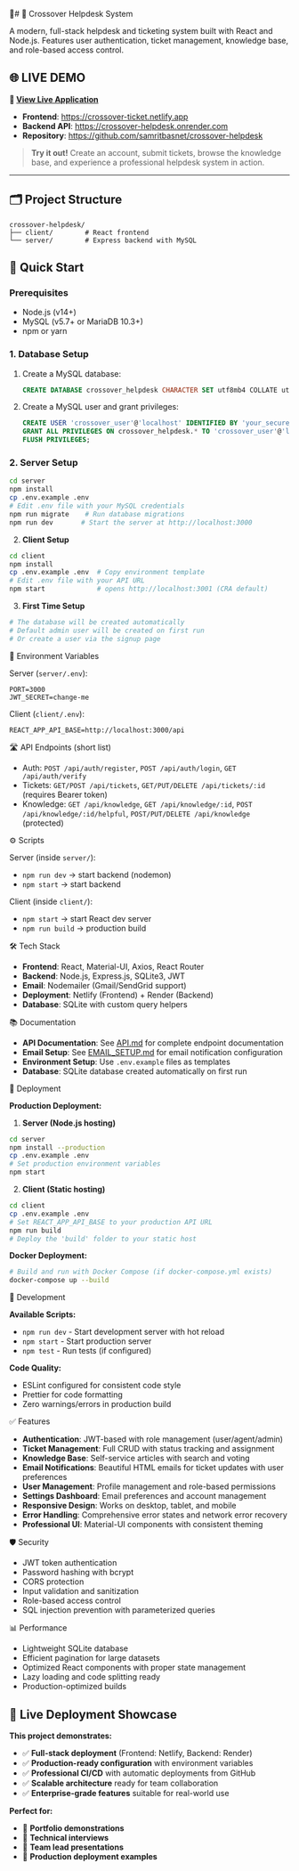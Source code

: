 📌# 🎫 Crossover Helpdesk System

A modern, full-stack helpdesk and ticketing system built with React and Node.js. Features user authentication, ticket management, knowledge base, and role-based access control.

## 🌐 **LIVE DEMO**

**🚀 [View Live Application](https://crossover-ticket.netlify.app)**

- **Frontend**: https://crossover-ticket.netlify.app
- **Backend API**: https://crossover-helpdesk.onrender.com
- **Repository**: https://github.com/samritbasnet/crossover-helpdesk

> **Try it out!** Create an account, submit tickets, browse the knowledge base, and experience a professional helpdesk system in action.

---

## 🗂 Project Structure

```
crossover-helpdesk/
├── client/        # React frontend
└── server/        # Express backend with MySQL
```

## 🚀 Quick Start

### Prerequisites
- Node.js (v14+)
- MySQL (v5.7+ or MariaDB 10.3+)
- npm or yarn

### 1. Database Setup

1. Create a MySQL database:
   ```sql
   CREATE DATABASE crossover_helpdesk CHARACTER SET utf8mb4 COLLATE utf8mb4_unicode_ci;
   ```

2. Create a MySQL user and grant privileges:
   ```sql
   CREATE USER 'crossover_user'@'localhost' IDENTIFIED BY 'your_secure_password';
   GRANT ALL PRIVILEGES ON crossover_helpdesk.* TO 'crossover_user'@'localhost';
   FLUSH PRIVILEGES;
   ```

### 2. Server Setup

```bash
cd server
npm install
cp .env.example .env
# Edit .env file with your MySQL credentials
npm run migrate    # Run database migrations
npm run dev       # Start the server at http://localhost:3000
```

2) **Client Setup**

```bash
cd client
npm install
cp .env.example .env  # Copy environment template
# Edit .env file with your API URL
npm start             # opens http://localhost:3001 (CRA default)
```

3) **First Time Setup**

```bash
# The database will be created automatically
# Default admin user will be created on first run
# Or create a user via the signup page
```

📄 Environment Variables

Server (`server/.env`):

```
PORT=3000
JWT_SECRET=change-me
```

Client (`client/.env`):

```
REACT_APP_API_BASE=http://localhost:3000/api
```

🛣 API Endpoints (short list)

- Auth: `POST /api/auth/register`, `POST /api/auth/login`, `GET /api/auth/verify`
- Tickets: `GET/POST /api/tickets`, `GET/PUT/DELETE /api/tickets/:id` (requires Bearer token)
- Knowledge: `GET /api/knowledge`, `GET /api/knowledge/:id`, `POST /api/knowledge/:id/helpful`, `POST/PUT/DELETE /api/knowledge` (protected)

⚙️ Scripts

Server (inside `server/`):

- `npm run dev` → start backend (nodemon)
- `npm start` → start backend

Client (inside `client/`):

- `npm start` → start React dev server
- `npm run build` → production build

🛠 Tech Stack

- **Frontend**: React, Material-UI, Axios, React Router
- **Backend**: Node.js, Express.js, SQLite3, JWT
- **Email**: Nodemailer (Gmail/SendGrid support)
- **Deployment**: Netlify (Frontend) + Render (Backend)
- **Database**: SQLite with custom query helpers

📚 Documentation

- **API Documentation**: See [API.md](./API.md) for complete endpoint documentation
- **Email Setup**: See [EMAIL_SETUP.md](./EMAIL_SETUP.md) for email notification configuration
- **Environment Setup**: Use `.env.example` files as templates
- **Database**: SQLite database created automatically on first run

🚀 Deployment

**Production Deployment:**

1) **Server (Node.js hosting)**
```bash
cd server
npm install --production
cp .env.example .env
# Set production environment variables
npm start
```

2) **Client (Static hosting)**
```bash
cd client
cp .env.example .env
# Set REACT_APP_API_BASE to your production API URL
npm run build
# Deploy the 'build' folder to your static host
```

**Docker Deployment:**
```bash
# Build and run with Docker Compose (if docker-compose.yml exists)
docker-compose up --build
```

🔧 Development

**Available Scripts:**
- `npm run dev` - Start development server with hot reload
- `npm start` - Start production server
- `npm test` - Run tests (if configured)

**Code Quality:**
- ESLint configured for consistent code style
- Prettier for code formatting
- Zero warnings/errors in production build

✅ Features

- **Authentication**: JWT-based with role management (user/agent/admin)
- **Ticket Management**: Full CRUD with status tracking and assignment
- **Knowledge Base**: Self-service articles with search and voting
- **Email Notifications**: Beautiful HTML emails for ticket updates with user preferences
- **User Management**: Profile management and role-based permissions
- **Settings Dashboard**: Email preferences and account management
- **Responsive Design**: Works on desktop, tablet, and mobile
- **Error Handling**: Comprehensive error states and network error recovery
- **Professional UI**: Material-UI components with consistent theming

🛡️ Security

- JWT token authentication
- Password hashing with bcrypt
- CORS protection
- Input validation and sanitization
- Role-based access control
- SQL injection prevention with parameterized queries

📊 Performance

- Lightweight SQLite database
- Efficient pagination for large datasets
- Optimized React components with proper state management
- Lazy loading and code splitting ready
- Production-optimized builds

## 🌟 Live Deployment Showcase

**This project demonstrates:**
- ✅ **Full-stack deployment** (Frontend: Netlify, Backend: Render)
- ✅ **Production-ready configuration** with environment variables
- ✅ **Professional CI/CD** with automatic deployments from GitHub
- ✅ **Scalable architecture** ready for team collaboration
- ✅ **Enterprise-grade features** suitable for real-world use

**Perfect for:**
- 💼 **Portfolio demonstrations**
- 🎯 **Technical interviews**
- 👥 **Team lead presentations**
- 🚀 **Production deployment examples**
